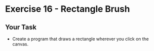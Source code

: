 # Exercise 16 - Rectangle Brush
## Your Task
- Create a program that draws a rectangle wherever you click on the canvas.
